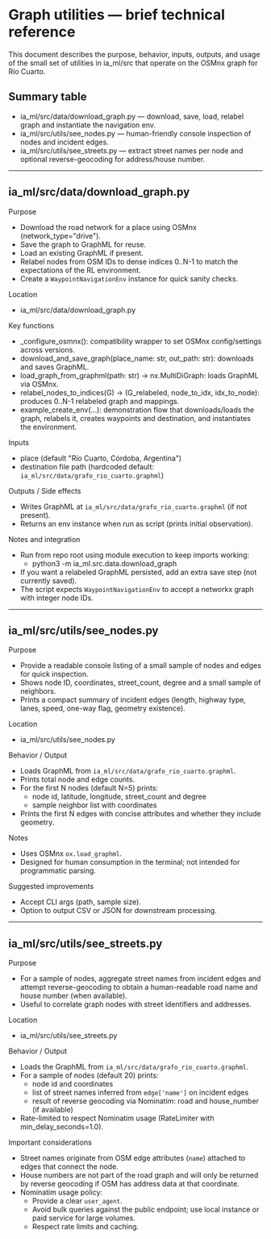 # Graph utilities — brief technical reference

This document describes the purpose, behavior, inputs, outputs, and usage of the small set of utilities in ia_ml/src that operate on the OSMnx graph for Río Cuarto.

## Summary table

- ia_ml/src/data/download_graph.py — download, save, load, relabel graph and instantiate the navigation env.
- ia_ml/src/utils/see_nodes.py — human-friendly console inspection of nodes and incident edges.
- ia_ml/src/utils/see_streets.py — extract street names per node and optional reverse-geocoding for address/house number.

---

## ia_ml/src/data/download_graph.py

Purpose
- Download the road network for a place using OSMnx (network_type="drive").
- Save the graph to GraphML for reuse.
- Load an existing GraphML if present.
- Relabel nodes from OSM IDs to dense indices 0..N-1 to match the expectations of the RL environment.
- Create a `WaypointNavigationEnv` instance for quick sanity checks.

Location
- ia_ml/src/data/download_graph.py

Key functions
- _configure_osmnx(): compatibility wrapper to set OSMnx config/settings across versions.
- download_and_save_graph(place_name: str, out_path: str): downloads and saves GraphML.
- load_graph_from_graphml(path: str) -> nx.MultiDiGraph: loads GraphML via OSMnx.
- relabel_nodes_to_indices(G) -> (G_relabeled, node_to_idx, idx_to_node): produces 0..N-1 relabeled graph and mappings.
- example_create_env(...): demonstration flow that downloads/loads the graph, relabels it, creates waypoints and destination, and instantiates the environment.

Inputs
- place (default "Río Cuarto, Córdoba, Argentina")
- destination file path (hardcoded default: `ia_ml/src/data/grafo_rio_cuarto.graphml`)

Outputs / Side effects
- Writes GraphML at `ia_ml/src/data/grafo_rio_cuarto.graphml` (if not present).
- Returns an env instance when run as script (prints initial observation).

Notes and integration
- Run from repo root using module execution to keep imports working:
  - python3 -m ia_ml.src.data.download_graph
- If you want a relabeled GraphML persisted, add an extra save step (not currently saved).
- The script expects `WaypointNavigationEnv` to accept a networkx graph with integer node IDs.

---

## ia_ml/src/utils/see_nodes.py

Purpose
- Provide a readable console listing of a small sample of nodes and edges for quick inspection.
- Shows node ID, coordinates, street_count, degree and a small sample of neighbors.
- Prints a compact summary of incident edges (length, highway type, lanes, speed, one-way flag, geometry existence).

Location
- ia_ml/src/utils/see_nodes.py

Behavior / Output
- Loads GraphML from `ia_ml/src/data/grafo_rio_cuarto.graphml`.
- Prints total node and edge counts.
- For the first N nodes (default N=5) prints:
  - node id, latitude, longitude, street_count and degree
  - sample neighbor list with coordinates
- Prints the first N edges with concise attributes and whether they include geometry.

Notes
- Uses OSMnx `ox.load_graphml`.
- Designed for human consumption in the terminal; not intended for programmatic parsing.

Suggested improvements
- Accept CLI args (path, sample size).
- Option to output CSV or JSON for downstream processing.

---

## ia_ml/src/utils/see_streets.py

Purpose
- For a sample of nodes, aggregate street names from incident edges and attempt reverse-geocoding to obtain a human-readable road name and house number (when available).
- Useful to correlate graph nodes with street identifiers and addresses.

Location
- ia_ml/src/utils/see_streets.py

Behavior / Output
- Loads the GraphML from `ia_ml/src/data/grafo_rio_cuarto.graphml`.
- For a sample of nodes (default 20) prints:
  - node id and coordinates
  - list of street names inferred from `edge['name']` on incident edges
  - result of reverse geocoding via Nominatim: road and house_number (if available)
- Rate-limited to respect Nominatim usage (RateLimiter with min_delay_seconds=1.0).

Important considerations
- Street names originate from OSM edge attributes (`name`) attached to edges that connect the node.
- House numbers are not part of the road graph and will only be returned by reverse geocoding if OSM has address data at that coordinate.
- Nominatim usage policy:
  - Provide a clear `user_agent`.
  - Avoid bulk queries against the public endpoint; use local instance or paid service for large volumes.
  - Respect rate limits and caching.